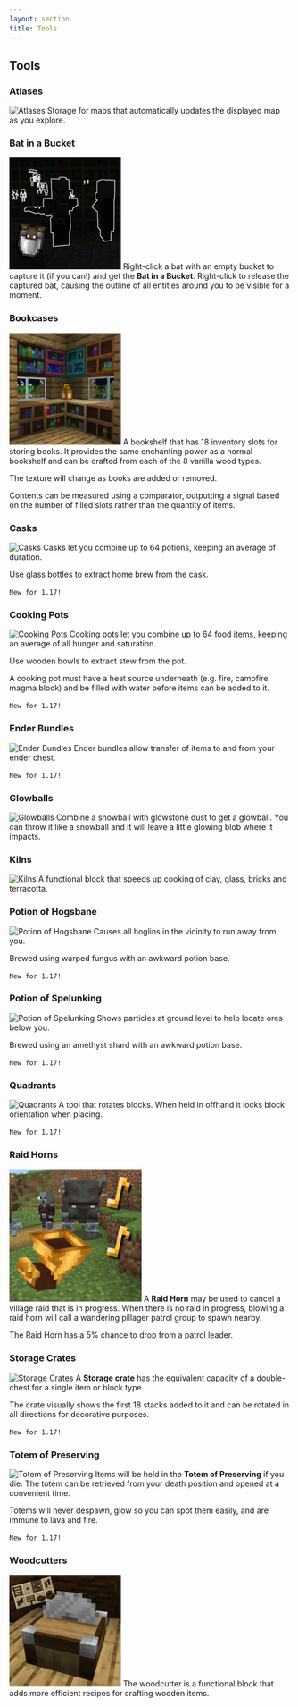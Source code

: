 ```yaml
---
layout: section
title: Tools
---
```


## Tools

### Atlases
![Atlases](https://raw.githubusercontent.com/svenhjol/Charm-Assets/master/web/charm-features/nope.png)
Storage for maps that automatically updates the displayed map as you explore.

### Bat in a Bucket
![Bat in a bucket](https://github.com/svenhjol/Charm-Assets/blob/master/web/charm-features/bat-bucket.png?raw=true)
Right-click a bat with an empty bucket to capture it (if you can!) and get the **Bat in a Bucket**.
Right-click to release the captured bat, causing the outline of all entities around you to be visible for a moment.

### Bookcases
![Bookcases](https://github.com/svenhjol/Charm-Assets/blob/87b93c3ddf9d4332cc7c8e0b3fb65ae2baa99dae/web/charm-features/bookcases-retextured.png?raw=true)
A bookshelf that has 18 inventory slots for storing books.
It provides the same enchanting power as a normal bookshelf and can be crafted from each of the 8 vanilla wood types.

The texture will change as books are added or removed.

Contents can be measured using a comparator, outputting a signal based on the number of filled slots rather than the quantity of items.

### Casks
![Casks](https://raw.githubusercontent.com/svenhjol/Charm-Assets/master/web/charm-features/nope.png)
Casks let you combine up to 64 potions, keeping an average of duration.

Use glass bottles to extract home brew from the cask.

`New for 1.17!`

### Cooking Pots
![Cooking Pots](https://raw.githubusercontent.com/svenhjol/Charm-Assets/master/web/charm-features/nope.png)
Cooking pots let you combine up to 64 food items, keeping an average of all hunger and saturation.

Use wooden bowls to extract stew from the pot.

A cooking pot must have a heat source underneath (e.g. fire, campfire, magma block) and be filled with water before items can be added to it.

`New for 1.17!`

### Ender Bundles
![Ender Bundles](https://raw.githubusercontent.com/svenhjol/Charm-Assets/master/web/charm-features/nope.png)
Ender bundles allow transfer of items to and from your ender chest.

`New for 1.17!`

### Glowballs
![Glowballs](https://raw.githubusercontent.com/svenhjol/Charm-Assets/master/web/charm-features/nope.png)
Combine a snowball with glowstone dust to get a glowball. You can throw it like a snowball and it will leave a little glowing blob where it impacts.

### Kilns
![Kilns](https://raw.githubusercontent.com/svenhjol/Charm-Assets/master/web/charm-features/nope.png)
A functional block that speeds up cooking of clay, glass, bricks and terracotta.

### Potion of Hogsbane
![Potion of Hogsbane](https://raw.githubusercontent.com/svenhjol/Charm-Assets/master/web/charm-features/nope.png)
Causes all hoglins in the vicinity to run away from you.

Brewed using warped fungus with an awkward potion base.

`New for 1.17!`

### Potion of Spelunking
![Potion of Spelunking](https://raw.githubusercontent.com/svenhjol/Charm-Assets/master/web/charm-features/nope.png)
Shows particles at ground level to help locate ores below you.

Brewed using an amethyst shard with an awkward potion base.

`New for 1.17!`

### Quadrants
![Quadrants](https://raw.githubusercontent.com/svenhjol/Charm-Assets/master/web/charm-features/nope.png)
A tool that rotates blocks. When held in offhand it locks block orientation when placing.

`New for 1.17!`

### Raid Horns
![Raid Horns](https://github.com/svenhjol/Charm-Assets/blob/master/web/charm-features/raid-horn.png?raw=true)
A **Raid Horn** may be used to cancel a village raid that is in progress.  When there is no raid in progress,
blowing a raid horn will call a wandering pillager patrol group to spawn nearby.

The Raid Horn has a 5% chance to drop from a patrol leader.

### Storage Crates
![Storage Crates](https://raw.githubusercontent.com/svenhjol/Charm-Assets/master/web/charm-features/nope.png)
A **Storage crate** has the equivalent capacity of a double-chest for a single item or block type.

The crate visually shows the first 18 stacks added to it and can be rotated in all directions for decorative purposes.

`New for 1.17!`

### Totem of Preserving
![Totem of Preserving](https://raw.githubusercontent.com/svenhjol/Charm-Assets/master/web/charm-features/nope.png)
Items will be held in the **Totem of Preserving** if you die.  The totem can be retrieved from your death position and opened at a convenient time.

Totems will never despawn, glow so you can spot them easily, and are immune to lava and fire.

`New for 1.17!`

### Woodcutters
![Woodcutters](https://github.com/svenhjol/Charm-Assets/blob/master/web/charm-features/woodcutter.png?raw=true)
The woodcutter is a functional block that adds more efficient recipes for crafting wooden items.
